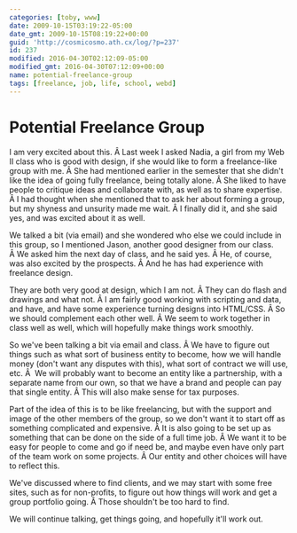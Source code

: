 ```yaml
---
categories: [toby, www]
date: 2009-10-15T03:19:22-05:00
date_gmt: 2009-10-15T08:19:22+00:00
guid: 'http://cosmicosmo.ath.cx/log/?p=237'
id: 237
modified: 2016-04-30T02:12:09-05:00
modified_gmt: 2016-04-30T07:12:09+00:00
name: potential-freelance-group
tags: [freelance, job, life, school, webd]
---
```


Potential Freelance Group
=========================

I am very excited about this. Â Last week I asked Nadia, a girl from my Web II class who is good with design, if she would like to form a freelance-like group with me. Â She had mentioned earlier in the semester that she didn't like the idea of going fully freelance, being totally alone. Â She liked to have people to critique ideas and collaborate with, as well as to share expertise. Â I had thought when she mentioned that to ask her about forming a group, but my shyness and unsurity made me wait. Â I finally did it, and she said yes, and was excited about it as well.

We talked a bit (via email) and she wondered who else we could include in this group, so I mentioned Jason, another good designer from our class. Â We asked him the next day of class, and he said yes. Â He, of course, was also excited by the prospects. Â And he has had experience with freelance design.

They are both very good at design, which I am not. Â They can do flash and drawings and what not. Â I am fairly good working with scripting and data, and have, and have some experience turning designs into HTML/CSS. Â So we should complement each other well. Â We seem to work together in class well as well, which will hopefully make things work smoothly.

So we've been talking a bit via email and class. Â We have to figure out things such as what sort of business entity to become, how we will handle money (don't want any disputes with this), what sort of contract we will use, etc. Â  We will probably want to become an entity like a partnership, with a separate name from our own, so that we have a brand and people can pay that single entity. Â This will also make sense for tax purposes.

Part of the idea of this is to be like freelancing, but with the support and image of the other members of the group, so we don't want it to start off as something complicated and expensive. Â It is also going to be set up as something that can be done on the side of a full time job. Â We want it to be easy for people to come and go if need be, and maybe even have only part of the team work on some projects. Â Our entity and other choices will have to reflect this.

We've discussed where to find clients, and we may start with some free sites, such as for non-profits, to figure out how things will work and get a group portfolio going. Â Those shouldn't be too hard to find.

We will continue talking, get things going, and hopefully it'll work out.
